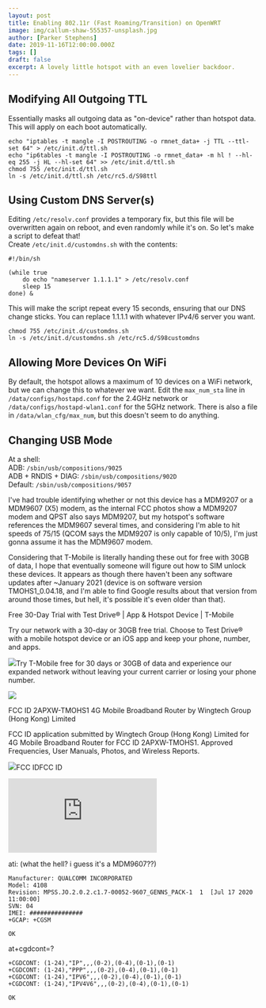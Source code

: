```yaml
---
layout: post
title: Enabling 802.11r (Fast Roaming/Transition) on OpenWRT
image: img/callum-shaw-555357-unsplash.jpg
author: [Parker Stephens]
date: 2019-11-16T12:00:00.000Z
tags: []
draft: false
excerpt: A lovely little hotspot with an even lovelier backdoor.
---
```

## Modifying All Outgoing TTL

Essentially masks all outgoing data as "on-device" rather than hotspot data. This will apply on each boot automatically.

```text
echo "iptables -t mangle -I POSTROUTING -o rmnet_data+ -j TTL --ttl-set 64" > /etc/init.d/ttl.sh
echo "ip6tables -t mangle -I POSTROUTING -o rmnet_data+ -m hl ! --hl-eq 255 -j HL --hl-set 64" >> /etc/init.d/ttl.sh
chmod 755 /etc/init.d/ttl.sh
ln -s /etc/init.d/ttl.sh /etc/rc5.d/S98ttl

```

## Using Custom DNS Server(s)

Editing  `/etc/resolv.conf`  provides a temporary fix, but this file will be overwritten again on reboot, and even randomly while it's on. So let's make a script to defeat that!  
Create  `/etc/init.d/customdns.sh`  with the contents:

```text
#!/bin/sh

(while true
    do echo "nameserver 1.1.1.1" > /etc/resolv.conf
    sleep 15
done) &

```

This will make the script repeat every 15 seconds, ensuring that our DNS change sticks. You can replace 1.1.1.1 with whatever IPv4/6 server you want.

```text
chmod 755 /etc/init.d/customdns.sh
ln -s /etc/init.d/customdns.sh /etc/rc5.d/S98customdns

```

## Allowing More Devices On WiFi

By default, the hotspot allows a maximum of 10 devices on a WiFi network, but we can change this to whatever we want. Edit the  `max_num_sta`  line in  `/data/configs/hostapd.conf`  for the 2.4GHz network or  `/data/configs/hostapd-wlan1.conf`  for the 5GHz network. There is also a file in  `/data/wlan_cfg/max_num`, but this doesn't seem to do anything.

## Changing USB Mode

At a shell:  
ADB:  `/sbin/usb/compositions/9025`  
ADB + RNDIS + DIAG:  `/sbin/usb/compositions/902D`  
Default:  `/sbin/usb/compositions/9057`

I've had trouble identifying whether or not this device has a MDM9207 or a MDM9607 (X5) modem, as the internal FCC photos show a MDM9207 modem and QPST also says MDM9207, but my hotspot's software references the MDM9607 several times, and considering I'm able to hit speeds of 75/15 (QCOM says the MDM9207 is only capable of 10/5), I'm just gonna assume it has the MDM9607 modem.

Considering that T-Mobile is literally handing these out for free with 30GB of data, I hope that eventually someone will figure out how to SIM unlock these devices. It appears as though there haven't been any software updates after ~January 2021 (device is on software version TMOHS1_0.04.18, and I'm able to find Google results about that version from around those times, but hell, it's possible it's even older than that).

[](https://www.t-mobile.com/offers/free-trial)

Free 30-Day Trial with Test Drive® | App & Hotspot Device | T-Mobile

Try our network with a 30-day or 30GB free trial. Choose to Test Drive® with a mobile hotspot device or an iOS app and keep your phone, number, and apps.

![](https://www.t-mobile.com/favicon.ico)Try T-Mobile free for 30 days or 30GB of data and experience our expanded network without leaving your current carrier or losing your phone number.

![](https://cdn.tmobile.com/content/dam/t-mobile/assets/backgrounds/hero/general/358590-fade-bg-23.desktop.png)

[](https://fccid.io/2APXW-TMOHS1)

FCC ID 2APXW-TMOHS1 4G Mobile Broadband Router by Wingtech Group (Hong Kong) Limited

FCC ID application submitted by Wingtech Group (Hong Kong) Limited for 4G Mobile Broadband Router for FCC ID 2APXW-TMOHS1. Approved Frequencies, User Manuals, Photos, and Wireless Reports.

![](https://fccid.io/logo.png)FCC IDFCC ID

![](https://fccid.io/png.php?id=4987085&page=0)

ati: (what the hell? i guess it's a MDM9607??)

```text
Manufacturer: QUALCOMM INCORPORATED
Model: 4108
Revision: MPSS.JO.2.0.2.c1.7-00052-9607_GENNS_PACK-1  1  [Jul 17 2020 11:00:00]
SVN: 04
IMEI: ###############
+GCAP: +CGSM

OK

```

at+cgdcont=?

```text
+CGDCONT: (1-24),"IP",,,(0-2),(0-4),(0-1),(0-1)
+CGDCONT: (1-24),"PPP",,,(0-2),(0-4),(0-1),(0-1)
+CGDCONT: (1-24),"IPV6",,,(0-2),(0-4),(0-1),(0-1)
+CGDCONT: (1-24),"IPV4V6",,,(0-2),(0-4),(0-1),(0-1)

OK
```